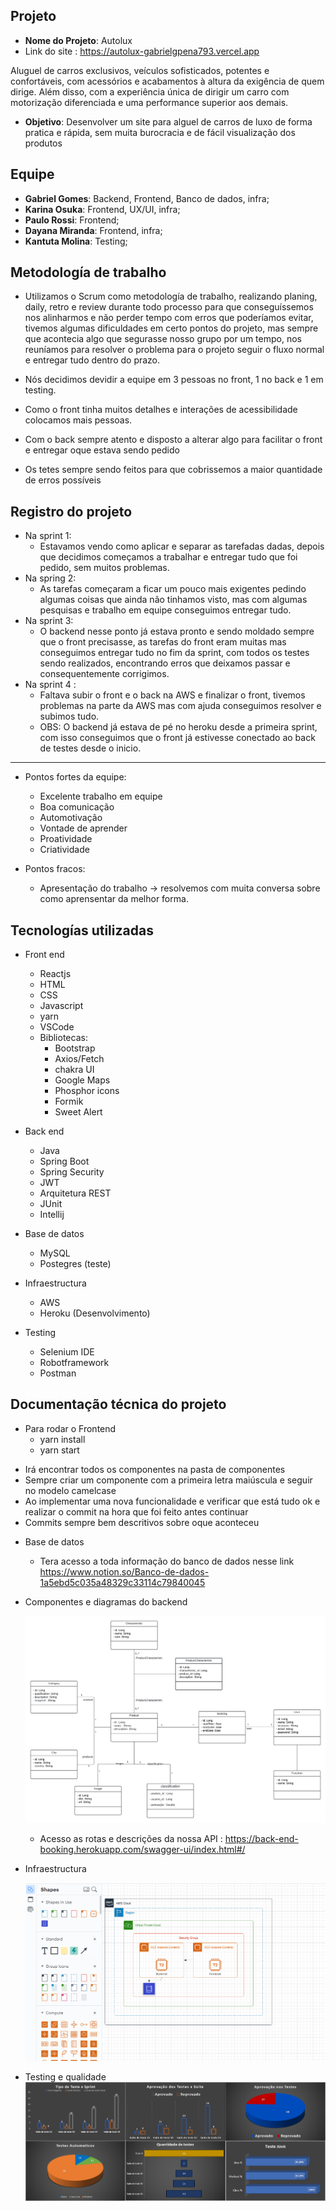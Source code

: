 
## Projeto

- **Nome do Projeto**: Autolux
- Link do site : https://autolux-gabrielgpena793.vercel.app

Aluguel de carros exclusivos, veículos sofisticados, potentes e confortáveis, com acessórios e acabamentos à altura da exigência de quem dirige. Além disso, com a experiência única de dirigir um carro com motorização diferenciada e uma performance superior aos demais.

- **Objetivo**: Desenvolver um site para alguel de carros de luxo de forma pratica e rápida, sem muita burocracia e de fácil visualização dos produtos

## Equipe

- **Gabriel Gomes**: Backend, Frontend, Banco de dados, infra;
- **Karina Osuka**: Frontend, UX/UI, infra;
- **Paulo Rossi**: Frontend;
- **Dayana Miranda**: Frontend, infra;
- **Kantuta Molina**: Testing; 


## Metodología de trabalho

- Utilizamos o Scrum como metodología de trabalho, realizando planing, daily, retro e review durante todo processo para que conseguíssemos nos alinharmos e não perder tempo com erros que poderíamos evitar, tivemos algumas dificuldades em certo pontos do projeto, mas sempre que acontecia algo que segurasse nosso grupo por um tempo, nos reuníamos para resolver o problema para o projeto seguir o fluxo normal e entregar tudo dentro do prazo.

- Nós decidimos devidir a equipe em 3 pessoas no front, 1 no back e 1 em testing.
- Como o front tinha muitos detalhes e interações de acessibilidade colocamos mais pessoas.
- Com o back sempre atento e disposto a alterar algo para facilitar o front e entregar oque estava sendo pedido
- Os tetes sempre sendo feitos para que cobrissemos a maior quantidade de erros possíveis 

## Registro do projeto

- Na sprint 1:
    - Estavamos vendo como aplicar e separar as tarefadas dadas, depois que decidimos começamos a trabalhar e entregar tudo que foi pedido, sem muitos problemas.
- Na spring 2:
    - As tarefas começaram a ficar um pouco mais exigentes pedindo algumas coisas que ainda não tinhamos visto, mas com algumas pesquisas e trabalho em equipe conseguimos entregar tudo.
- Na sprint 3: 
    - O backend nesse ponto já estava pronto e sendo moldado sempre que o front precisasse, as tarefas do front eram muitas mas conseguimos entregar tudo no fim da sprint, com todos os testes sendo realizados, encontrando erros que deixamos passar e consequentemente corrigimos.
- Na sprint 4 :
    - Faltava subir o front e o back na AWS e finalizar o front, tivemos problemas na parte da AWS mas com ajuda conseguimos resolver e subimos tudo.
    - OBS: O backend já estava de pé no heroku desde a primeira sprint, com isso conseguimos que o front já estivesse conectado ao back de testes desde o inicio.
---

* Pontos fortes da equipe:
    - Excelente trabalho em equipe
    - Boa comunicação
    - Automotivação
    - Vontade de aprender
    - Proatividade
    - Criatividade

* Pontos fracos:
  - Apresentação do trabalho -> resolvemos com muita conversa sobre como aprensentar da melhor forma.

## Tecnologías utilizadas


  * Front end
    - Reactjs
    - HTML
    - CSS
    - Javascript
    - yarn
    - VSCode
    + Bibliotecas:
      - Bootstrap
      - Axios/Fetch
      - chakra UI
      - Google Maps
      - Phosphor icons
      - Formik
      - Sweet Alert


  * Back end
    - Java
    - Spring Boot
    - Spring Security
    - JWT
    - Arquitetura REST
    - JUnit
    - Intellij

  * Base de datos
    - MySQL
    - Postegres (teste)

  * Infraestructura
    - AWS
    - Heroku (Desenvolvimento)

  * Testing
    - Selenium IDE
    - Robotframework
    - Postman

## Documentação técnica do projeto

* Para rodar o Frontend
    - yarn install
    - yarn start
- Irá encontrar todos os componentes na pasta de componentes 
- Sempre criar um componente com a primeira letra maiúscula e seguir no modelo camelcase
- Ao implementar uma nova funcionalidade e verificar que está tudo ok e realizar o commit na hora que foi feito antes continuar
- Commits sempre bem descritivos sobre oque aconteceu

* Base de datos
    - Tera acesso a toda informação do banco de dados nesse link https://www.notion.so/Banco-de-dados-1a5ebd5c035a48329c33114c79840045

* Componentes e diagramas do backend

  ![image-2.png](./image-2.png)
  - Acesso as rotas e descrições da nossa API : https://back-end-booking.herokuapp.com/swagger-ui/index.html#/

* Infraestructura

  ![image-1.png](./image-1.png)

* Testing e qualidade
![image.png](./image.png)
